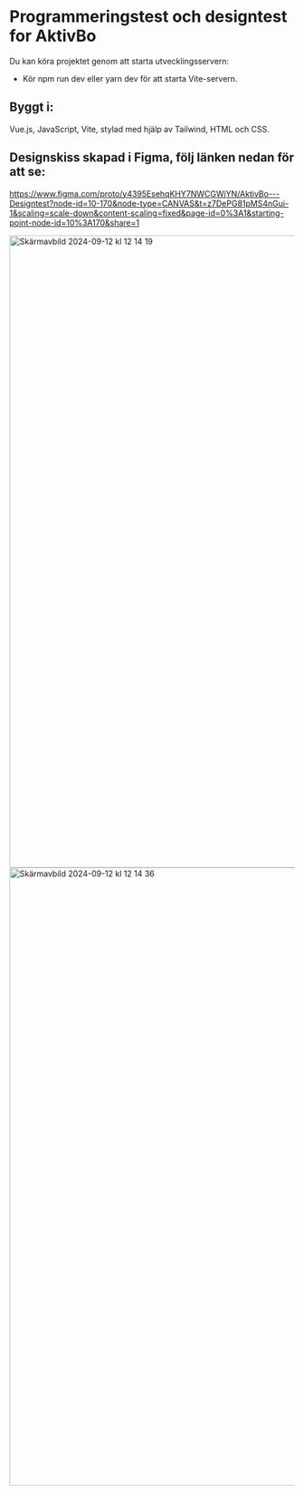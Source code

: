# Programmeringstest och designtest for AktivBo

Du kan köra projektet genom att starta utvecklingsservern:
- Kör npm run dev eller yarn dev för att starta Vite-servern.

## Byggt i:

Vue.js, JavaScript, Vite, stylad med hjälp av Tailwind, HTML och CSS.

## Designskiss skapad i Figma, följ länken nedan för att se:

https://www.figma.com/proto/y4395EsehqKHY7NWCGWjYN/AktivBo---Designtest?node-id=10-170&node-type=CANVAS&t=z7DePG81pMS4nGui-1&scaling=scale-down&content-scaling=fixed&page-id=0%3A1&starting-point-node-id=10%3A170&share=1

<img width="1115" alt="Skärmavbild 2024-09-12 kl  12 14 19" src="https://github.com/user-attachments/assets/a349e6eb-fcc3-43d9-8153-087debf1e194">

<img width="1090" alt="Skärmavbild 2024-09-12 kl  12 14 36" src="https://github.com/user-attachments/assets/06874a76-2ed2-492b-b5b6-90672e32e9eb">

